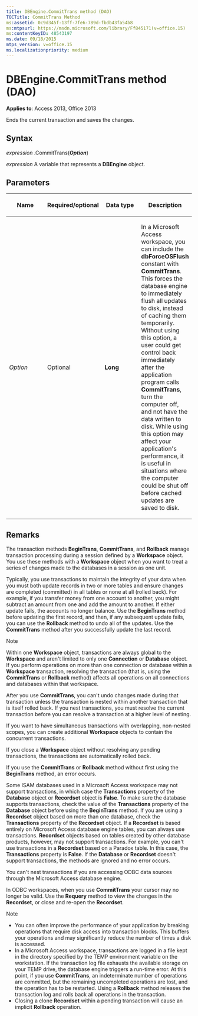 ```yaml
---
title: DBEngine.CommitTrans method (DAO)
TOCTitle: CommitTrans Method
ms:assetid: 0c9d345f-13ff-7fe6-789d-fbdb43fa54b8
ms:mtpsurl: https://msdn.microsoft.com/library/Ff845171(v=office.15)
ms:contentKeyID: 48543197
ms.date: 09/18/2015
mtps_version: v=office.15
ms.localizationpriority: medium
---
```


# DBEngine.CommitTrans method (DAO)


**Applies to**: Access 2013, Office 2013

Ends the current transaction and saves the changes.

## Syntax

*expression* .CommitTrans(***Option***)

*expression* A variable that represents a **DBEngine** object.

## Parameters

<table>
<colgroup>
<col style="width: 25%" />
<col style="width: 25%" />
<col style="width: 25%" />
<col style="width: 25%" />
</colgroup>
<thead>
<tr class="header">
<th><p>Name</p></th>
<th><p>Required/optional</p></th>
<th><p>Data type</p></th>
<th><p>Description</p></th>
</tr>
</thead>
<tbody>
<tr class="odd">
<td><p><em>Option</em></p></td>
<td><p>Optional</p></td>
<td><p><strong>Long</strong></p></td>
<td><p>In a Microsoft Access workspace, you can include the <strong>dbForceOSFlush</strong> constant with <strong>CommitTrans</strong>. This forces the database engine to immediately flush all updates to disk, instead of caching them temporarily. Without using this option, a user could get control back immediately after the application program calls <strong>CommitTrans</strong>, turn the computer off, and not have the data written to disk. While using this option may affect your application's performance, it is useful in situations where the computer could be shut off before cached updates are saved to disk.</p></td>
</tr>
</tbody>
</table>


## Remarks

The transaction methods **BeginTrans**, **CommitTrans**, and **Rollback** manage transaction processing during a session defined by a **Workspace** object. You use these methods with a **Workspace** object when you want to treat a series of changes made to the databases in a session as one unit.

Typically, you use transactions to maintain the integrity of your data when you must both update records in two or more tables and ensure changes are completed (committed) in all tables or none at all (rolled back). For example, if you transfer money from one account to another, you might subtract an amount from one and add the amount to another. If either update fails, the accounts no longer balance. Use the **BeginTrans** method before updating the first record, and then, if any subsequent update fails, you can use the **Rollback** method to undo all of the updates. Use the **CommitTrans** method after you successfully update the last record.

> [!NOTE]
> Within one **Workspace** object, transactions are always global to the **Workspace** and aren't limited to only one **Connection** or **Database** object. If you perform operations on more than one connection or database within a **Workspace** transaction, resolving the transaction (that is, using the **CommitTrans** or **Rollback** method) affects all operations on all connections and databases within that workspace.

After you use **CommitTrans**, you can't undo changes made during that transaction unless the transaction is nested within another transaction that is itself rolled back. If you nest transactions, you must resolve the current transaction before you can resolve a transaction at a higher level of nesting.

If you want to have simultaneous transactions with overlapping, non-nested scopes, you can create additional **Workspace** objects to contain the concurrent transactions.

If you close a **Workspace** object without resolving any pending transactions, the transactions are automatically rolled back.

If you use the **CommitTrans** or **Rollback** method without first using the **BeginTrans** method, an error occurs.

Some ISAM databases used in a Microsoft Access workspace may not support transactions, in which case the **Transactions** property of the **Database** object or **Recordset** object is **False**. To make sure the database supports transactions, check the value of the **Transactions** property of the **Database** object before using the **BeginTrans** method. If you are using a **Recordset** object based on more than one database, check the **Transactions** property of the **Recordset** object. If a **Recordset** is based entirely on Microsoft Access database engine tables, you can always use transactions. **Recordset** objects based on tables created by other database products, however, may not support transactions. For example, you can't use transactions in a **Recordset** based on a Paradox table. In this case, the **Transactions** property is **False**. If the **Database** or **Recordset** doesn't support transactions, the methods are ignored and no error occurs.

You can't nest transactions if you are accessing ODBC data sources through the Microsoft Access database engine.

In ODBC workspaces, when you use **CommitTrans** your cursor may no longer be valid. Use the **Requery** method to view the changes in the **Recordset**, or close and re-open the **Recordset**.


> [!NOTE]
> - You can often improve the performance of your application by breaking operations that require disk access into transaction blocks. This buffers your operations and may significantly reduce the number of times a disk is accessed.
> - In a Microsoft Access workspace, transactions are logged in a file kept in the directory specified by the TEMP environment variable on the workstation. If the transaction log file exhausts the available storage on your TEMP drive, the database engine triggers a run-time error. At this point, if you use **CommitTrans**, an indeterminate number of operations are committed, but the remaining uncompleted operations are lost, and the operation has to be restarted. Using a **Rollback** method releases the transaction log and rolls back all operations in the transaction.
> - Closing a clone **Recordset** within a pending transaction will cause an implicit **Rollback** operation.


